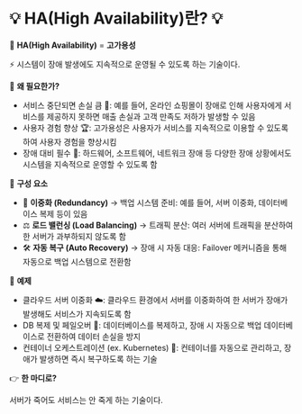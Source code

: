 # 💡 HA(High Availability)란? 💡
📌 **HA(High Availability)** = **고가용성**

⚡ 시스템이 장애 발생에도 지속적으로 운영될 수 있도록 하는 기술이다.

🔹 **왜 필요한가?**

- 서비스 중단되면 손실 큼 💸: 예를 들어, 온라인 쇼핑몰이 장애로 인해 사용자에게 서비스를 제공하지 못하면 매출 손실과 고객 만족도 저하가 발생할 수 있음
- 사용자 경험 향상 🏆: 고가용성은 사용자가 서비스를 지속적으로 이용할 수 있도록 하여 사용자 경험을 향상시킴
- 장애 대비 필수 🚨: 하드웨어, 소프트웨어, 네트워크 장애 등 다양한 장애 상황에서도 시스템을 지속적으로 운영할 수 있도록 함

🔹 **구성 요소**

- 🔄 **이중화 (Redundancy)** → 백업 시스템 준비: 예를 들어, 서버 이중화, 데이터베이스 복제 등이 있음
- ⚖️ **로드 밸런싱 (Load Balancing)** → 트래픽 분산: 여러 서버에 트래픽을 분산하여 한 서버가 과부하되지 않도록 함
- 🛠 **자동 복구 (Auto Recovery)** → 장애 시 자동 대응: Failover 메커니즘을 통해 자동으로 백업 시스템으로 전환함

🔹 **예제**

- 클라우드 서버 이중화 ☁️: 클라우드 환경에서 서버를 이중화하여 한 서버가 장애가 발생해도 서비스가 지속되도록 함
- DB 복제 및 페일오버 🔄: 데이터베이스를 복제하고, 장애 시 자동으로 백업 데이터베이스로 전환하여 데이터 손실을 방지
- 컨테이너 오케스트레이션 (ex. Kubernetes) 🚢: 컨테이너를 자동으로 관리하고, 장애가 발생하면 즉시 복구하도록 하는 기술

👉 **한 마디로?**

서버가 죽어도 서비스는 안 죽게 하는 기술이다.